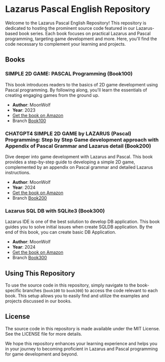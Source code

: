 # Lazarus Pascal English Repository

Welcome to the Lazarus Pascal English Repository! This repository is dedicated to hosting the prominent source code featured in our Lazarus-based book series. Each book focuses on practical Lazarus and Pascal programming, targeting game development and more. Here, you'll find the code necessary to complement your learning and projects.

## Books

### SIMPLE 2D GAME: PASCAL Programming (Book100)

This book introduces readers to the basics of 2D game development using Pascal programming. By following along, you'll learn the essentials of creating engaging games from the ground up.

- **Author**: MoonWolf
- **Year**: 2023
- [Get the book on Amazon](https://www.amazon.com/dp/B0CHN7PK88)
- Branch [Book100](https://github.com/moonwolf001/Lazarus_Pascal_English/tree/book100)

### CHATGPT4 SIMPLE 2D GAME by LAZARUS (Pascal) Programming: Step by Step Game development approach with Appendix of Pascal Grammar and Lazarus detail (Book200)

Dive deeper into game development with Lazarus and Pascal. This book provides a step-by-step guide to developing a simple 2D game, complemented by an appendix on Pascal grammar and detailed Lazarus instructions.

- **Author**: MoonWolf
- **Year**: 2024
- [Get the book on Amazon](https://www.amazon.com/dp/B0CTMWC1TL)
- Branch [Book200](https://github.com/moonwolf001/Lazarus_Pascal_English/tree/book200)

### Lazarus SQL DB with SQLite3 (Book300)

Lazarus IDE is one of the best solution to develop DB application. This book guides you to solve initial issues when create SQLDB application. By the end of this book, you can create basic DB Application.

- **Author**: MoonWolf
- **Year**: 2024
- [Get the book on Amazon](https://www.amazon.com/dp/B0DPC6BY2L)
- Branch [Book300](https://github.com/moonwolf001/Lazarus_Pascal_English/tree/book300)


## Using This Repository

To use the source code in this repository, simply navigate to the book-specific branches (`book100` to `book300`) to access the code relevant to each book. This setup allows you to easily find and utilize the examples and projects discussed in our books.

## License

The source code in this repository is made available under the MIT License. See the LICENSE file for more details.

We hope this repository enhances your learning experience and helps you in your journey to becoming proficient in Lazarus and Pascal programming for game development and beyond.

